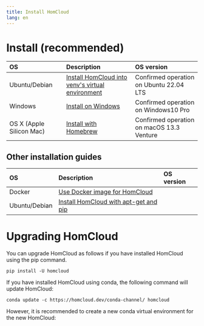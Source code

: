 ```yaml
---
title: Install HomCloud
lang: en
---
```


# Install (recommended)

|OS|Description|OS version|
|:----|:----|:----|
|Ubuntu/Debian|[Install HomCloud into venv's virtual environment](install_guide_for_Ubuntu_venv.en.html)|Confirmed operation on Ubuntu 22.04 LTS|
|Windows|[Install on Windows](install_guide_for_Windows.en.html)|Confirmed operation on Windows10 Pro|
|OS X (Apple Silicon Mac)|[Install with Homebrew](install_guide_for_M1Mac.en.html)|Confirmed operation on macOS 13.3 Venture|


## Other installation guides

|OS|Description|OS version|
|:----|:----|:----|
|Docker|[Use Docker image for HomCloud](install_guide_for_Docker.en.html)||
|Ubuntu/Debian|[Install HomCloud with apt-get and pip](install_guide_for_Ubuntu.en.html)||

# Upgrading HomCloud

You can upgrade HomCloud as follows if you have installed HomCloud using the pip command.

    pip install -U homcloud
    
If you have installed HomCloud using conda, the following command will update HomCloud:

    conda update -c https://homcloud.dev/conda-channel/ homcloud

However, it is recommended to create a new conda virtual environment for the new HomCloud:
